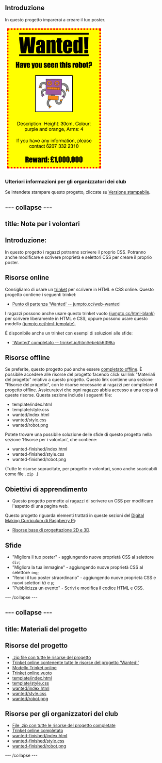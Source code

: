 ## Introduzione

In questo progetto imparerai a creare il tuo poster.

![schermata](images/wanted-final.png)

### Ulteriori informazioni per gli organizzatori dei club

Se intendete stampare questo progetto, cliccate su [Versione stampabile](https://projects.raspberrypi.org/en/projects/wanted/print).

## \--- collapse \---

## title: Note per i volontari

## Introduzione:

In questo progetto i ragazzi potranno scrivere il proprio CSS. Potranno anche modificare e scrivere proprietà e selettori CSS per creare il proprio poster.

## Risorse online

Consigliamo di usare un [trinket](https://trinket.io/) per scrivere in HTML e CSS online. Questo progetto contiene i seguenti trinket:

* [Punto di partenza 'Wanted' -- jumpto.cc/web-wanted](http://jumpto.cc/web-wanted)

I ragazzi possono anche usare questo trinket vuoto [(jumpto.cc/html-blank)](http://jumpto.cc/html-blank) per scrivere liberamente in HTML e CSS, oppure possono usare questo modello [(jumpto.cc/html-template)](http://jumpto.cc/html-template).

È disponibile anche un trinket con esempi di soluzioni alle sfide:

* ['Wanted' completato -- trinket.io/html/ebeb56398a](https://trinket.io/html/ebeb56398a)

## Risorse offline

Se preferite, questo progetto può anche essere [completato offline](https://www.codeclubprojects.org/en-GB/resources/webdev-working-offline/). È possibile accedere alle risorse del progetto facendo click sul link "Materiali del progetto" relativo a questo progetto. Questo link contiene una sezione "Risorse del progetto", con le risorse necessarie ai ragazzi per completare il progetto offline. Assicuratevi che ogni ragazzo abbia accesso a una copia di queste risorse. Questa sezione include i seguenti file:

* template/index.html
* template/style.css
* wanted/index.html
* wanted/style.css
* wanted/robot.png

Potete trovare una possibile soluzione delle sfide di questo progetto nella sezione 'Risorse per i volontari', che contiene:

* wanted-finished/index.html
* wanted-finished/style.css
* wanted-finished/robot.png

(Tutte le risorse sopracitate, per progetto e volontari, sono anche scaricabili come file `.zip `.)

## Obiettivi di apprendimento

* Questo progetto permette ai ragazzi di scrivere un CSS per modificare l'aspetto di una pagina web.

Questo progetto riguarda elementi trattati in queste sezioni del [Digital Making Curriculum di Raspberry Pi](http://rpf.io/curriculum):

* [Risorse base di progettazione 2D e 3D](https://www.raspberrypi.org/curriculum/design/creator).

## Sfide

* "Migliora il tuo poster" - aggiungendo nuove proprietà CSS al selettore `div`;
* "Migliora la tua immagine" - aggiungendo nuove proprietà CSS al selettore `img`;
* "Rendi il tuo poster straordinario" - aggiungendo nuove proprietà CSS e nuovi selettori `h3` e `p`;
* "Pubblicizza un evento" - Scrivi e modifica il codice HTML e CSS.

\--- /collapse \---

## \--- collapse \---

## title: Materiali del progetto

## Risorse del progetto

* [.zip file con tutte le risorse del progetto](resources/wanted-project-resources.zip)
* [Trinket online contenente tutte le risorse del progetto 'Wanted!'](http://jumpto.cc/web-wanted)
* [Modello Trinket online](http://jumpto.cc/trinket-template)
* [Trinket online vuoto](http://jumpto.cc/trinket-blank)
* [template/index.html](resources/template-index.html)
* [template/style.css](resources/template-style.css)
* [wanted/index.html](resources/wanted-index.html)
* [wanted/style.css](resources/wanted-style.css)
* [wanted/robot.png](resources/wanted-robot.png)

## Risorse per gli organizzatori del club

* [File .zip con tutte le risorse del progetto completate](resources/wanted-volunteer-resources.zip)
* [Trinket online completato](https://trinket.io/html/ebeb56398a)
* [wanted-finished/index.html](resources/wanted-finished-index.html)
* [wanted-finished/style.css](resources/wanted-finished-style.css)
* [wanted-finished/robot.png](resources/twanted-finished-robot.png)

\--- /collapse \---
